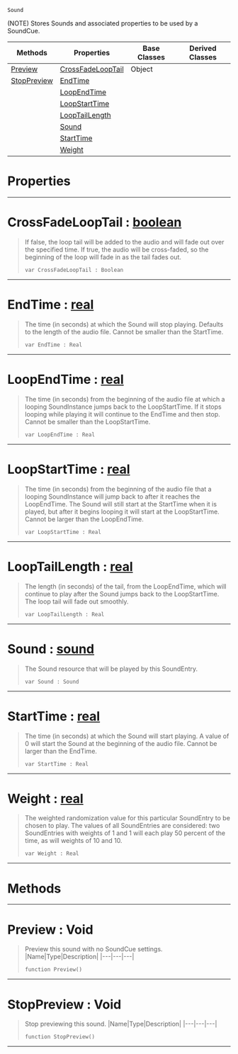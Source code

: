  `Sound`

(NOTE) Stores Sounds and associated properties to be used by a SoundCue.

|Methods|Properties|Base Classes|Derived Classes|
|---|---|---|---|
|[ Preview](https://github.com/ZilchEngine/ZilchDocs/blob/master/code_reference/class_reference/soundentry.md#preview-void)|[ CrossFadeLoopTail](https://github.com/ZilchEngine/ZilchDocs/blob/master/code_reference/class_reference/soundentry.md#crossfadelooptail-zilch-e)|Object| |
|[ StopPreview](https://github.com/ZilchEngine/ZilchDocs/blob/master/code_reference/class_reference/soundentry.md#stoppreview-void)|[ EndTime](https://github.com/ZilchEngine/ZilchDocs/blob/master/code_reference/class_reference/soundentry.md#endtime-zilch-engine-docu)| | |
| |[ LoopEndTime](https://github.com/ZilchEngine/ZilchDocs/blob/master/code_reference/class_reference/soundentry.md#loopendtime-zilch-engine)| | |
| |[ LoopStartTime](https://github.com/ZilchEngine/ZilchDocs/blob/master/code_reference/class_reference/soundentry.md#loopstarttime-zilch-engin)| | |
| |[ LoopTailLength](https://github.com/ZilchEngine/ZilchDocs/blob/master/code_reference/class_reference/soundentry.md#looptaillength-zilch-engi)| | |
| |[ Sound](https://github.com/ZilchEngine/ZilchDocs/blob/master/code_reference/class_reference/soundentry.md#sound-zilch-engine-docume)| | |
| |[ StartTime](https://github.com/ZilchEngine/ZilchDocs/blob/master/code_reference/class_reference/soundentry.md#starttime-zilch-engine-do)| | |
| |[ Weight](https://github.com/ZilchEngine/ZilchDocs/blob/master/code_reference/class_reference/soundentry.md#weight-zilch-engine-docum)| | |


 #  Properties


---  
 #  CrossFadeLoopTail : [boolean](https://github.com/ZilchEngine/ZilchDocs/blob/master/code_reference/nada_base_types/boolean.md)

> If false, the loop tail will be added to the audio and will fade out over the specified time. If true, the audio will be cross-faded, so the beginning of the loop will fade in as the tail fades out.
> ``` lang=cpp, name=Nada
> var CrossFadeLoopTail : Boolean


---  
 #  EndTime : [real](https://github.com/ZilchEngine/ZilchDocs/blob/master/code_reference/nada_base_types/real.md)

> The time (in seconds) at which the Sound will stop playing. Defaults to the length of the audio file. Cannot be smaller than the StartTime.
> ``` lang=cpp, name=Nada
> var EndTime : Real


---  
 #  LoopEndTime : [real](https://github.com/ZilchEngine/ZilchDocs/blob/master/code_reference/nada_base_types/real.md)

> The time (in seconds) from the beginning of the audio file at which a looping SoundInstance jumps back to the LoopStartTime. If it stops looping while playing it will continue to the EndTime and then stop. Cannot be smaller than the LoopStartTime.
> ``` lang=cpp, name=Nada
> var LoopEndTime : Real


---  
 #  LoopStartTime : [real](https://github.com/ZilchEngine/ZilchDocs/blob/master/code_reference/nada_base_types/real.md)

> The time (in seconds) from the beginning of the audio file that a looping SoundInstance will jump back to after it reaches the LoopEndTime. The Sound will still start at the StartTime when it is played, but after it begins looping it will start at the LoopStartTime. Cannot be larger than the LoopEndTime.
> ``` lang=cpp, name=Nada
> var LoopStartTime : Real


---  
 #  LoopTailLength : [real](https://github.com/ZilchEngine/ZilchDocs/blob/master/code_reference/nada_base_types/real.md)

> The length (in seconds) of the tail, from the LoopEndTime, which will continue to play after the Sound jumps back to the LoopStartTime. The loop tail will fade out smoothly.
> ``` lang=cpp, name=Nada
> var LoopTailLength : Real


---  
 #  Sound : [sound](https://github.com/ZilchEngine/ZilchDocs/blob/master/code_reference/class_reference/sound.md)

> The Sound resource that will be played by this SoundEntry.
> ``` lang=cpp, name=Nada
> var Sound : Sound


---  
 #  StartTime : [real](https://github.com/ZilchEngine/ZilchDocs/blob/master/code_reference/nada_base_types/real.md)

> The time (in seconds) at which the Sound will start playing. A value of 0 will start the Sound at the beginning of the audio file. Cannot be larger than the EndTime.
> ``` lang=cpp, name=Nada
> var StartTime : Real


---  
 #  Weight : [real](https://github.com/ZilchEngine/ZilchDocs/blob/master/code_reference/nada_base_types/real.md)

> The weighted randomization value for this particular SoundEntry to be chosen to play. The values of all SoundEntries are considered: two SoundEntries with weights of 1 and 1 will each play 50 percent of the time, as will weights of 10 and 10.
> ``` lang=cpp, name=Nada
> var Weight : Real


---  
 #  Methods


---  
 #  Preview : Void

> Preview this sound with no SoundCue settings.
> |Name|Type|Description|
> |---|---|---|
> ``` lang=cpp, name=Nada
> function Preview()
> ``` 


---  
 #  StopPreview : Void

> Stop previewing this sound.
> |Name|Type|Description|
> |---|---|---|
> ``` lang=cpp, name=Nada
> function StopPreview()
> ``` 


---  
 

 